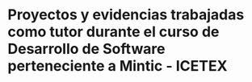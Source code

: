# Proyectos y evidencias trabajadas como tutor durante el curso de Desarrollo de Software perteneciente a Mintic - ICETEX
